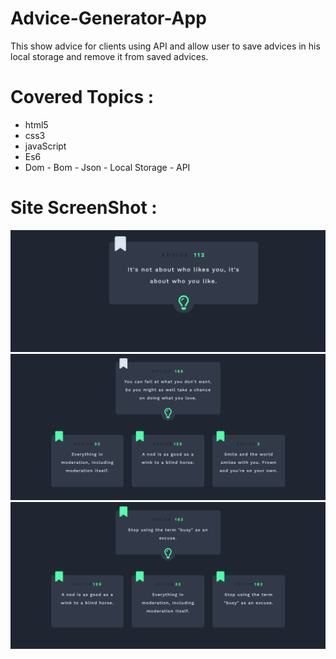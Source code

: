 # Advice-Generator-App
This show advice for clients using API and allow user to save advices in his local storage and remove it from saved advices.
# Covered Topics :
- html5
- css3
- javaScript
- Es6
- Dom - Bom - Json - Local Storage - API
# Site ScreenShot :
![](Advice-Generator-App-Desgin-1.png)
![](Advice-Generator-App-Design-2.png)
![](Advice-Generator-App-Design-3.png)
